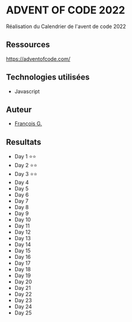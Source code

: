 # ADVENT OF CODE 2022

Réalisation du Calendrier de l'avent de code 2022

## Ressources

https://adventofcode.com/

## Technologies utilisées

- Javascript

## Auteur

- [François G.](https://github.com/frapuks)

## Resultats

- Day 1 ⭐⭐
- Day 2 ⭐⭐
- Day 3 ⭐⭐
- Day 4 
- Day 5 
- Day 6 
- Day 7 
- Day 8 
- Day 9 
- Day 10 
- Day 11 
- Day 12 
- Day 13 
- Day 14 
- Day 15 
- Day 16 
- Day 17 
- Day 18 
- Day 19 
- Day 20 
- Day 21 
- Day 22 
- Day 23 
- Day 24 
- Day 25 